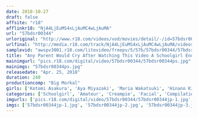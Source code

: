 ```yaml
---
date: 2018-10-27
draft: false
affsite: "r18"
afflinkr18: "NjA4LjEuMS4xLjAuMC4wLjAuMA"
url: "57bdsr00344"
urloriginal: "http://www.r18.com/videos/vod/movies/detail/-/id=57bdsr00344"
urlfinal: "http://media.r18.com/track/NjA4LjEuMS4xLjAuMC4wLjAuMA/videos/vod/movies/detail/-/id=57bdsr00344"
samplevid: "awspv3001.r18.com/litevideo/freepv/5/57b/57bdsr00344/57bdsr00344_dmb_w.mp4"
title: "Any Parent Would Cry After Watching This Video A Schoolgirl Enduring Torture & Rape So Brutal She's Weeping In Shame And Pain But Cumming So Hard She Wants To Die A Neat And Clean JK Is Getting Cum Face And Oral Ejaculation And Creampie Sex 23 Girls/4 Hours Greatest Hits Collection"
mainimgurl: "pics.r18.com/digital/video/57bdsr00344/57bdsr00344ps.jpg"
mainimgs: "57bdsr00344ps.jpg"
releasedate: "Apr. 25, 2018"
duration: 240
productioncomp: "Big Morkal"
girls: ['Kotomi Asakura', 'Aya Miyazaki', 'Maria Wakatsuki', 'Hinano Kikuchi', 'Airi Natsume', 'Umi Hirose', 'Ai Mukai', 'Kotone Suzumiya', 'Miyu Saito', 'Asuka Hoshimi']
categories: ['Schoolgirl', 'Amateur', 'Creampie', 'Facial', 'Compilation', 'Hi-Def']
imgurls: ['pics.r18.com/digital/video/57bdsr00344/57bdsr00344jp-1.jpg', 'pics.r18.com/digital/video/57bdsr00344/57bdsr00344jp-2.jpg', 'pics.r18.com/digital/video/57bdsr00344/57bdsr00344jp-3.jpg', 'pics.r18.com/digital/video/57bdsr00344/57bdsr00344jp-4.jpg', 'pics.r18.com/digital/video/57bdsr00344/57bdsr00344jp-5.jpg', 'pics.r18.com/digital/video/57bdsr00344/57bdsr00344jp-6.jpg', 'pics.r18.com/digital/video/57bdsr00344/57bdsr00344jp-7.jpg', 'pics.r18.com/digital/video/57bdsr00344/57bdsr00344jp-8.jpg', 'pics.r18.com/digital/video/57bdsr00344/57bdsr00344jp-9.jpg', 'pics.r18.com/digital/video/57bdsr00344/57bdsr00344jp-10.jpg', 'pics.r18.com/digital/video/57bdsr00344/57bdsr00344jp-11.jpg', 'pics.r18.com/digital/video/57bdsr00344/57bdsr00344jp-12.jpg', 'pics.r18.com/digital/video/57bdsr00344/57bdsr00344jp-13.jpg', 'pics.r18.com/digital/video/57bdsr00344/57bdsr00344jp-14.jpg', 'pics.r18.com/digital/video/57bdsr00344/57bdsr00344jp-15.jpg', 'pics.r18.com/digital/video/57bdsr00344/57bdsr00344jp-16.jpg', 'pics.r18.com/digital/video/57bdsr00344/57bdsr00344jp-17.jpg', 'pics.r18.com/digital/video/57bdsr00344/57bdsr00344jp-18.jpg', 'pics.r18.com/digital/video/57bdsr00344/57bdsr00344jp-19.jpg', 'pics.r18.com/digital/video/57bdsr00344/57bdsr00344jp-20.jpg']
imgs: ['57bdsr00344jp-1.jpg', '57bdsr00344jp-2.jpg', '57bdsr00344jp-3.jpg', '57bdsr00344jp-4.jpg', '57bdsr00344jp-5.jpg', '57bdsr00344jp-6.jpg', '57bdsr00344jp-7.jpg', '57bdsr00344jp-8.jpg', '57bdsr00344jp-9.jpg', '57bdsr00344jp-10.jpg', '57bdsr00344jp-11.jpg', '57bdsr00344jp-12.jpg', '57bdsr00344jp-13.jpg', '57bdsr00344jp-14.jpg', '57bdsr00344jp-15.jpg', '57bdsr00344jp-16.jpg', '57bdsr00344jp-17.jpg', '57bdsr00344jp-18.jpg', '57bdsr00344jp-19.jpg', '57bdsr00344jp-20.jpg']
---
```

